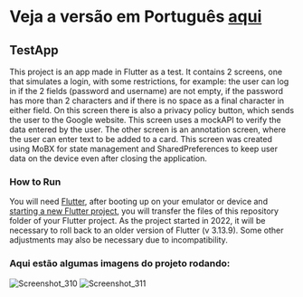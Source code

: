 # Veja a versão em Português <a href="README-ptbr.md">aqui</a>

## TestApp

This project is an app made in Flutter as a test. It contains 2 screens, one that simulates a login, with some restrictions, for example: the user can log in if the 2 fields (password and username) are not empty, if the password has more than 2 characters and if there is no space as a final character in either field. On this screen there is also a privacy policy button, which sends the user to the Google website. This screen uses a mockAPI to verify the data entered by the user. The other screen is an annotation screen, where the user can enter text to be added to a card. This screen was created using MoBX for state management and SharedPreferences to keep user data on the device even after closing the application.

### How to Run

You will need <a href="https://docs.flutter.dev/get-started/install">Flutter</a>, after booting up on your emulator or device and <a href="https://docs.flutter.dev/get-started/codelab">starting a new Flutter project</a>, you will transfer the files of this repository folder of your Flutter project. As the project started in 2022, it will be necessary to roll back to an 
older version of Flutter (v 3.13.9). Some other adjustments may also be necessary due to incompatibility.

### Aqui estão algumas imagens do projeto rodando:
![Screenshot_310](https://github.com/RuanEmanuell/testetargetapp/assets/113607857/5d579153-d83d-4765-aa7d-c030e4a3375a)
![Screenshot_311](https://github.com/RuanEmanuell/testetargetapp/assets/113607857/f945ef99-4807-4c5d-a716-b0b46ca50ad2)
